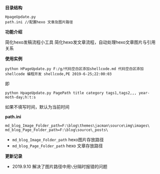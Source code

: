 **目录结构**
```
HpageUpdate.py
path.ini //配置hexo 文章及图片路径
```

**功能介绍**

简化hexo发稿流程小工具
简化hexo发文章流程，自动处理hexo文章图片与引用关系

**使用实例**


```
python HPageUpdate.py F:/g/代码空白区添加shellcode.md 代码空白区添加shellcode 编程开发 shellcode,PE 2019-6-25;22:00:03
```

即

```
python HpageUpdate.py PagePath title category tags1,tags2,,, year-moth-day;h:t:s
```

如果不填写时间，默认为当前时间

**path.ini**

```
md_blog_Image_Folder_path=F:\blog\themes\jacman\source\img\images\
md_blog_Page_Folder_path=F:\blog\source\_posts\
```

- `md_blog_Image_Folder_path` hexo图片存放路径
- `md_blog_Page_Folder_path` hexo 文章存放路径

**更新记录**
- 2019.9.10 解决了图片路径中用`\`分隔时报错的问题
